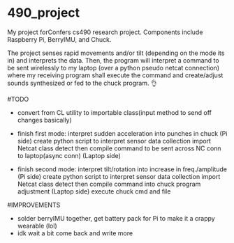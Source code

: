 # 490_project
My project forConfers cs490 research project. Components include Raspberry Pi, BerryIMU, and Chuck.

The project senses rapid movements and/or tilt (depending on the mode its in) and interprets the data. 
Then, the program will interpret a command to be sent wirelessly to my laptop (over a python pseudo 
netcat connection) where my receiving program shall execute the command and create/adjust sounds
synthesized or fed to the chuck program. :ok_hand:

#TODO
- convert from CL utility to importable class(input method to send off changes basically)

- finish first mode: interpret sudden acceleration into punches in chuck
    (Pi side)
    create python script to interpret sensor data collection
    import Netcat class
    detect then compile command to be sent across NC conn to laptop(async conn)
    (Laptop side)
    
    
- finish second mode: interpret tilt/rotation into increase in freq./amplitude
    (Pi side)
    create python script to interpret sensor data collection
    import Netcat class
    detect then compile command into chuck program adjustment
    (Laptop side)
    execute chuck cmd and file
    
#IMPROVEMENTS
- solder berryIMU together, get battery pack for Pi to make it a crappy wearable (lol)
- idk wait a bit come back and write more
